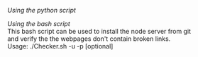 *Using the python script*  
  
*Using the bash script*    
This bash script can be used to install the node server from git    
and verify the the webpages don't contain broken links.    
Usage: ./Checker.sh -u <link to github repo> -p <port number to run the server>[optional]    

